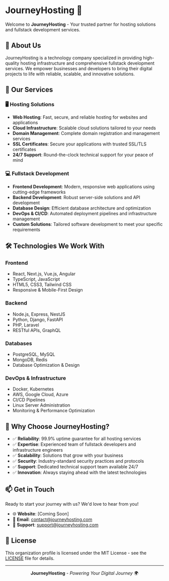 # JourneyHosting 🚀

Welcome to **JourneyHosting** - Your trusted partner for hosting solutions and fullstack development services.

## 🌟 About Us

JourneyHosting is a technology company specialized in providing high-quality hosting infrastructure and comprehensive fullstack development services. We empower businesses and developers to bring their digital projects to life with reliable, scalable, and innovative solutions.

## 💼 Our Services

### 🖥️ Hosting Solutions
- **Web Hosting**: Fast, secure, and reliable hosting for websites and applications
- **Cloud Infrastructure**: Scalable cloud solutions tailored to your needs
- **Domain Management**: Complete domain registration and management services
- **SSL Certificates**: Secure your applications with trusted SSL/TLS certificates
- **24/7 Support**: Round-the-clock technical support for your peace of mind

### 💻 Fullstack Development
- **Frontend Development**: Modern, responsive web applications using cutting-edge frameworks
- **Backend Development**: Robust server-side solutions and API development
- **Database Design**: Efficient database architecture and optimization
- **DevOps & CI/CD**: Automated deployment pipelines and infrastructure management
- **Custom Solutions**: Tailored software development to meet your specific requirements

## 🛠️ Technologies We Work With

### Frontend
- React, Next.js, Vue.js, Angular
- TypeScript, JavaScript
- HTML5, CSS3, Tailwind CSS
- Responsive & Mobile-First Design

### Backend
- Node.js, Express, NestJS
- Python, Django, FastAPI
- PHP, Laravel
- RESTful APIs, GraphQL

### Databases
- PostgreSQL, MySQL
- MongoDB, Redis
- Database Optimization & Design

### DevOps & Infrastructure
- Docker, Kubernetes
- AWS, Google Cloud, Azure
- CI/CD Pipelines
- Linux Server Administration
- Monitoring & Performance Optimization

## 🤝 Why Choose JourneyHosting?

- ✅ **Reliability**: 99.9% uptime guarantee for all hosting services
- ✅ **Expertise**: Experienced team of fullstack developers and infrastructure engineers
- ✅ **Scalability**: Solutions that grow with your business
- ✅ **Security**: Industry-standard security practices and protocols
- ✅ **Support**: Dedicated technical support team available 24/7
- ✅ **Innovation**: Always staying ahead with the latest technologies

## 📫 Get in Touch

Ready to start your journey with us? We'd love to hear from you!

- 🌐 **Website**: [Coming Soon]
- 📧 **Email**: contact@journeyhosting.com
- 💬 **Support**: support@journeyhosting.com

## 📄 License

This organization profile is licensed under the MIT License - see the [LICENSE](LICENSE) file for details.

---

<div align="center">

**JourneyHosting** - *Powering Your Digital Journey* 🌍

</div>

